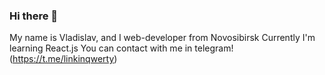 ### Hi there 👋
My name is Vladislav, and I web-developer from Novosibirsk
Currently I'm learning React.js
You can contact with me in telegram! (https://t.me/linkinqwerty)

<!--
**linkqw/linkqw** is a ✨ _special_ ✨ repository because its `README.md` (this file) appears on your GitHub profile.

Here are some ideas to get you started:

- 🌱 I’m currently learning React.js
- 📫 How to reach me: https://t.me/linkinqwerty
-->

